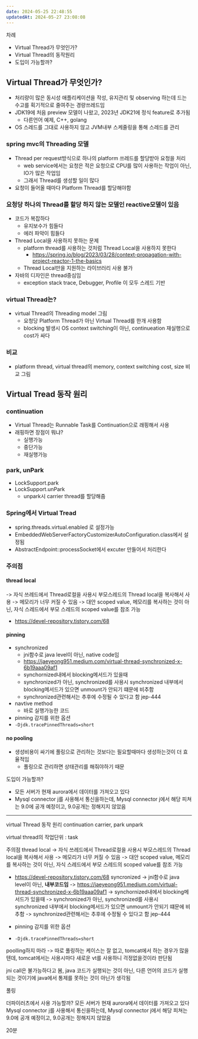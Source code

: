 ```yaml
---
date: 2024-05-25 22:48:55
updatedAt: 2024-05-27 23:08:08
---
```

차례
- Virtual Thread가 무엇인가?
- Virtual Thread의 동작원리
- 도입이 가능할까?

## Virtual Thread가 무엇인가?
- 처리량이 많은 동시성 애플리케이션을 작성, 유지관리 및 observing 하는데 드는 수고를 획기적으로 줄여주는 경량쓰레드임
- JDK19에 처음 preview 모델이 나왔고, 2023년 JDK21에 정식 feature로 추가됨
	- 다른언어 예제, C++, golang
- OS 스레드를 그대로 사용하지 않고 JVM내부 스케줄링을 통해 스레드를 관리

### spring mvc의 Threading 모델
- Thread per request방식으로 하나의 platform 쓰레드를 할당받아 요청을 처리
	- web service에서는 요청은 적은 요청으로 CPU를 많이 사용하는 작업이 아닌, IO가 많은 작업임
	- 그래서 Thread를 생성할 일이 많다
- 요청이 들어올 때마다 Platform Thread를 할당해야함

### 요청당 하나의 Thread를 할당 하지 않는 모델인 reactive모델이 있음
- 코드가 복잡하다
	- 유지보수가 힘들다
	- 에러 파악이 힘들다
- Thread Local을 사용하지 못하는 문제
	- platform thread를 사용하는 것처럼 Thread Local을 사용하지 못한다
		- https://spring.io/blog/2023/03/28/context-propagation-with-project-reactor-1-the-basics
	- Thread Local만을 지원하는 라이브러리 사용 불가
- 자바의 디자인은 thread중심임
	- exception stack trace, Debugger, Profile 이 모두 스레드 기반

### virtual Thread는?
- virtual Thread의 Threading model 그림
	- 요청당 Platform Thread가 아닌 Virtual Thread를 한개 사용함
	- blocking 발생시 OS context switching이 아닌, continueation 재실행으로 cost가 싸다

### 비교
- platform thread, virtual thread의 memory, context switching cost, size 비교 그림


## Virtual Tread 동작 원리
### continuation
- Virtual Thread는 Runnable Task를 Continuation으로 래핑해서 사용
- 래핑하면 장점이 뭐냐?
	- 실행가능
	- 중단가능
	- 재실행가능
### park, unPark
- LockSupport.park
- LockSupport.unPark
	- unpark시 carrier thread를 할당해줌
### Spring에서 Virtual Tread
- spring.threads.virtual.enabled 로 설정가능
- EmbeddedWebServerFactoryCustomizerAutoConfiguration.class에서 설정됨
- AbstractEndpoint::processSocket에서 excuter 만들어서 처리한다

### 주의점
#### thread local
-> 자식 쓰레드에서 Thread로컬을 사용시 부모스레드의 Thread local을 복사해서 사용
-> 메모리가 너무 커질 수 있음
-> 대안 scoped value, 메모리를 복사하는 것이 아닌, 자식 스레드에서 부모 스레드의 scoped value를 참조 가능
- https://devel-repository.tistory.com/68
#### pinning
- synchronized
	- jni함수로 java level이 아닌, native code임
	- https://jaeyeong951.medium.com/virtual-thread-synchronized-x-6b19aaa09af1
	- synchornized내에서 blocking메서드가 있을때
	- synchronized가 아닌, synchronized를 사용시 synchronized 내부에서 blocking메서드가 있으면 unmount가 안되기 떄문에 비추함
	- synchronized관련해서는 추후에 수정될 수 있다고 함 jep-444
- navtive method
	- 바로 실행가능한 코드
- pinning 감지를 위한 옵션
- `-Djdk.tracePinnedThreads=short`

#### no pooling 
- 생성비용이 싸기에 풀링으로 관리하는 것보다는 필요할때마다 생성하는것이 더 효율적임
	- 풀링으로 관리하면 상태관리를 해줘야하기 때문


도입이 가능할까?
- 모든 서버가 현재 aurora에서 데이터를 가져오고 있다
- Mysql connector j를 사용해서 통신을하는데, Mysql connector j에서 해당 피쳐는 9.0에 공개 예정이고, 9.0공개는 정해지지 않았음



---

virtual Thread 동작 원리
continuation
carrier, 
park unpark

virtual thread의 작업단위 : task

주의점
thread local
-> 자식 쓰레드에서 Thread로컬을 사용시 부모스레드의 Thread local을 복사해서 사용
-> 메모리가 너무 커질 수 있음
-> 대안 scoped value, 메모리를 복사하는 것이 아닌, 자식 스레드에서 부모 스레드의 scoped value를 참조 가능
- https://devel-repository.tistory.com/68
syncronized
-> jni함수로 java level이 아닌, **내부코드임**
-> https://jaeyeong951.medium.com/virtual-thread-synchronized-x-6b19aaa09af1
-> synchornized내에서 blocking메서드가 있을때
-> synchronized가 아닌, synchronized를 사용시 synchronized 내부에서 blocking메서드가 있으면 unmount가 안되기 떄문에 비추함
-> synchronized관련해서는 추후에 수정될 수 있다고 함 jep-444

- pinning 감지를 위한 옵션
- `-Djdk.tracePinnedThreads=short`


poolling하지 마라
-> 따로 풀링하는 케이스는 잘 없고, tomcat에서 하는 경우가 많을텐데, tomcat에서는 사용시마다 새로운 vt를 사용하니 걱정없을것이라 판단됨

jni call은 불가능하다고 봄, java 코드가 실행되는 것이 아닌, 다른 언어의 코드가 실행되는 것이기에 java에서 통제를 못하는 것이 아닌가 생각됨


풀링

더파이러츠에서 사용 가능할까?
모든 서버가 현재 aurora에서 데이터를 가져오고 있다
Mysql connector j를 사용해서 통신을하는데, Mysql connector j에서 해당 피쳐는 9.0에 공개 예정이고, 9.0공개는 정해지지 않았음







20분
